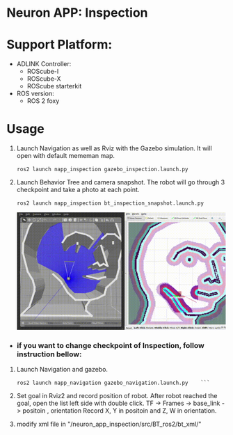 # Neuron APP: Inspection

# Support Platform:

* ADLINK Controller:
  - ROScube-I
  - ROScube-X
  - ROScube starterkit
* ROS version:
  - ROS 2 foxy

# Usage

1. Launch Navigation as well as Rviz with the Gazebo simulation. It will open with default mememan map.
    ```
    ros2 launch napp_inspection gazebo_inspection.launch.py
    ```
2. Launch Behavior Tree and camera snapshot. The robot will go through 3 checkpoint and take a photo at each point.
    ```
    ros2 launch napp_inspection bt_inspection_snapshot.launch.py
    ```
    ![](readme_resource/bt_demo.gif)
    
* ### if you want to change checkpoint of Inspection, follow instruction bellow:

1. Launch Navigation and gazebo.
    ```
    ros2 launch napp_navigation gazebo_navigation.launch.py    ```
    ```
2. Set goal in Rviz2 and record position of robot.
   After robot reached the goal, open the list left side with double click.
   TF -> Frames -> base_link -> positoin , orientation 
   Record X, Y in positoin and Z, W in orientation.

3. modify xml file in "/neuron_app_inspection/src/BT_ros2/bt_xml/"
